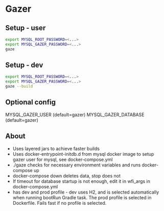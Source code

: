 # Gazer

## Setup - user
```bash
export MYSQL_ROOT_PASSWORD=<...>
export MYSQL_GAZER_PASSWORD=<...>
gaze
```

## Setup - dev
```bash
export MYSQL_ROOT_PASSWORD=<...>
export MYSQL_GAZER_PASSWORD=<...>
gaze --build
```

## Optional config
MYSQL_GAZER_USER (default=gazer)
MYSQL_GAZER_DATABASE (default=gazer)

## About
- Uses layered jars to achieve faster builds
- Uses docker-entrypoint-initdb.d from mysql docker image to setup gazer user for mysql, see docker-compose.yml
- ./gaze checks for necessary environment variables and runs docker-compose up
- docker-compose down deletes data, stop does not
- If timeout for database startup is not enough, edit it in wfi_args in docker-compose.yml
- has dev and prod profile - dev uses H2, and is selected automatically when running bootRun Gradle task. The prod 
profile is selected in Dockerfile. Fails fast if no profile is selected.
